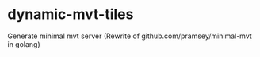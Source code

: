 # dynamic-mvt-tiles
Generate minimal mvt server (Rewrite of github.com/pramsey/minimal-mvt in golang)

